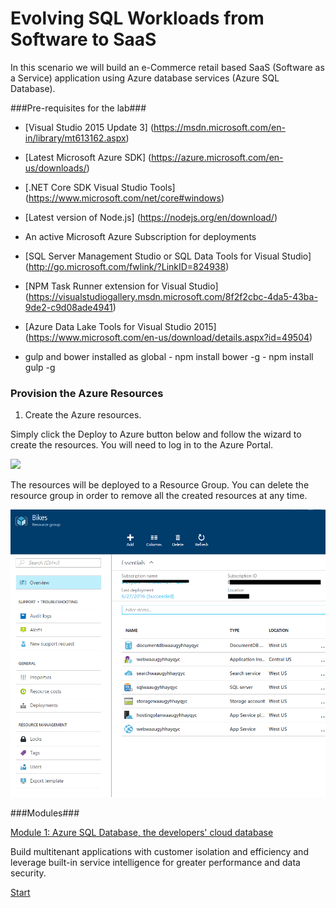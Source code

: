 # Evolving SQL Workloads from Software to SaaS

In this scenario we will build an e-Commerce retail based SaaS (Software as a Service) application using Azure database services (Azure SQL Database).

###Pre-requisites for the lab###

-   [Visual Studio 2015 Update 3] (https://msdn.microsoft.com/en-in/library/mt613162.aspx)

-   [Latest Microsoft Azure SDK] (https://azure.microsoft.com/en-us/downloads/)

-   [.NET Core SDK Visual Studio Tools] (https://www.microsoft.com/net/core#windows)

-   [Latest version of Node.js] (https://nodejs.org/en/download/)

-   An active Microsoft Azure Subscription for deployments

-  [SQL Server Management Studio or SQL Data Tools for Visual Studio] (http://go.microsoft.com/fwlink/?LinkID=824938)

-   [NPM Task Runner extension for Visual Studio] (https://visualstudiogallery.msdn.microsoft.com/8f2f2cbc-4da5-43ba-9de2-c9d08ade4941)

-   [Azure Data Lake Tools for Visual Studio 2015] (https://www.microsoft.com/en-us/download/details.aspx?id=49504)

-   gulp and bower installed as global 
        - npm install bower -g
        - npm install gulp -g

### Provision the Azure Resources ###

1. Create the Azure resources.
    
  Simply click the Deploy to Azure button below and follow the wizard to create the resources. You will need to log in to the Azure Portal.
                                                                     
  <a href="https://portal.azure.com/#create/Microsoft.Template/uri/https%3A%2F%2Fraw.githubusercontent.com%2Fibonilm%2Ftemplates%2Fmaster%2Ftemplatedata.json" target="_blank">
    <img src="http://azuredeploy.net/deploybutton.png"/>
  </a>

  The resources will be deployed to a Resource Group. You can delete the resource group in order to remove all the created resources at any time.

  ![](img/rg.png)

###Modules###

<a href="./story_a_elasticdatabasepools/intro.md">Module 1: Azure SQL Database, the developers' cloud database</a>
    
  Build multitenant applications with customer isolation and efficiency and leverage built-in service intelligence for greater performance 
  and data security.


<a href="story_a_elasticdatabasepools//Intro.md">Start</a>
